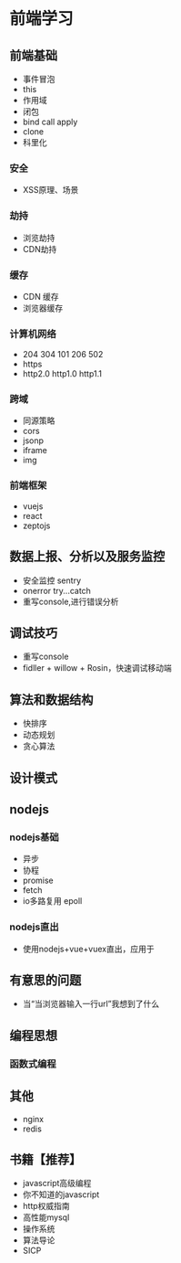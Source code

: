 # 前端学习

## 前端基础
- 事件冒泡
- this
- 作用域
- 闭包
- bind call apply
- clone 
- 科里化

### 安全
- XSS原理、场景

### 劫持
- 浏览劫持
- CDN劫持

### 缓存
- CDN 缓存
- 浏览器缓存

### 计算机网络
- 204 304 101 206 502
- https
- http2.0 http1.0 http1.1 

### 跨域
- 同源策略
- cors
- jsonp
- iframe
- img

### 前端框架
- vuejs
- react
- zeptojs

## 数据上报、分析以及服务监控
- 安全监控 sentry
- onerror try...catch
- 重写console,进行错误分析

## 调试技巧
- 重写console
- fidller + willow + Rosin，快速调试移动端

## 算法和数据结构
- 快排序
- 动态规划
- 贪心算法

## 设计模式

## nodejs
### nodejs基础
- 异步
- 协程
- promise
- fetch
- io多路复用 epoll

### nodejs直出
- 使用nodejs+vue+vuex直出，应用于

## 有意思的问题
- 当“当浏览器输入一行url”我想到了什么

## 编程思想
### 函数式编程

## 其他
- nginx
- redis

## 书籍【推荐】
- javascript高级编程
- 你不知道的javascript
- http权威指南 
- 高性能mysql
- 操作系统
- 算法导论 
- SICP




